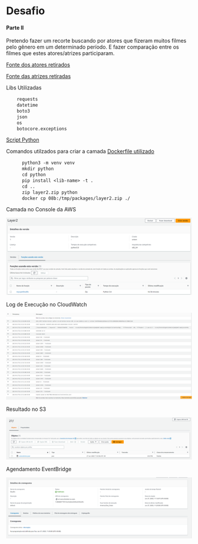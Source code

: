 # Desafio 
#### Parte II

Pretendo fazer um recorte buscando por atores que fizeram muitos filmes pelo gênero em um determinado período. E fazer comparação entre os filmes que estes atores/atrizes participaram.

[Fonte dos atores retirados](https://cinepop.com.br/os-10-maiores-astros-de-acao-105537/)

[Fonte das atrizes retiradas](https://cinepop.com.br/as-10-maiores-atrizes-de-acao-106112/)

Libs Utilizadas

        requests
        datetime
        boto3
        json
        os
        botocore.exceptions

[Script Python](https://github.com/MatheusSanteago/Sprints-CompassUOL/blob/main/Sprint8/Desafio-ParteII/main.py)

Comandos utilzados para criar a camada
[Dockerfile utilizado](https://github.com/MatheusSanteago/Sprints-CompassUOL/blob/main/Sprint8/Desafio-ParteII/Dockerfile)

          python3 -m venv venv
          mkdir python
          cd python
          pip install <lib-name> -t .
          cd .. 
          zip layer2.zip python
          docker cp 08b:/tmp/packages/layer2.zip ./
Camada no Console da AWS

![Camada](camada.png)

Log de Execução no CloudWatch

![Logs](./CloudWatch2706.png)

Resultado no S3 

![Bucket S3](s3.png)

Agendamento EventBridge

![EventBridge](./EventBridge.png)
